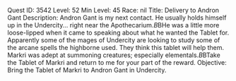 Quest ID: 3542
Level: 52
Min Level: 45
Race: nil
Title: Delivery to Andron Gant
Description: Andron Gant is my next contact. He usually holds himself up in the Undercity... right near the Apothecarium.$B$BHe was a little more loose-lipped when it came to speaking about what he wanted the Tablet for. Apparently some of the mages of Undercity are looking to study some of the arcane spells the highborne used. They think this tablet will help them. Markri was adept at summoning creatures; especially elementals.$B$BTake the Tablet of Markri and return to me for your part of the reward.
Objective: Bring the Tablet of Markri to Andron Gant in Undercity.
